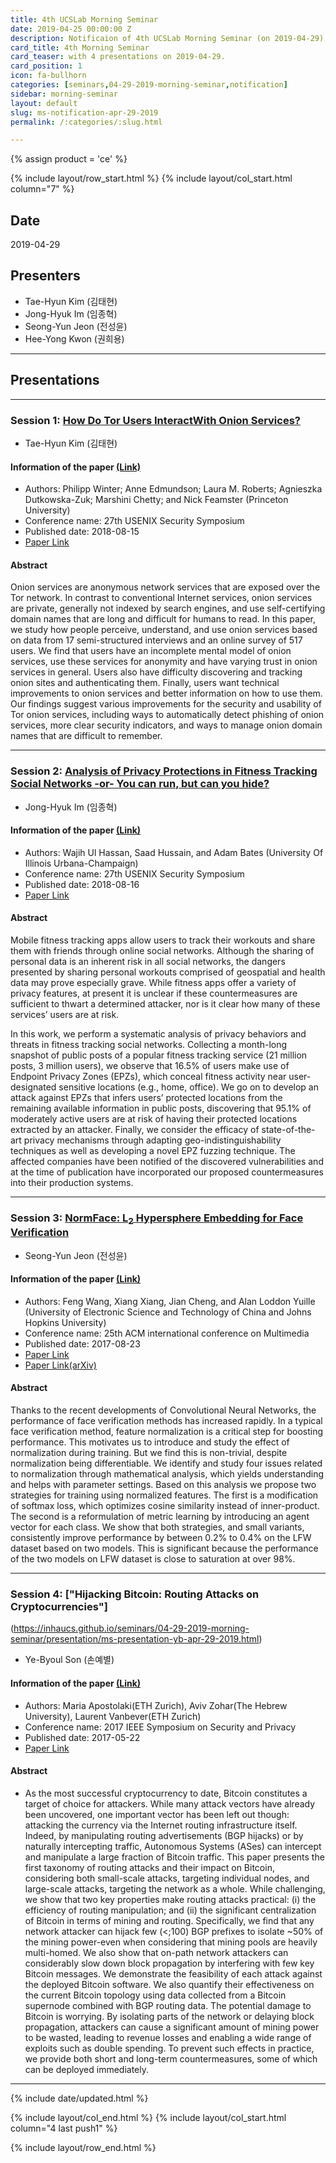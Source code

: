 ```yaml
---
title: 4th UCSLab Morning Seminar
date: 2019-04-25 00:00:00 Z
description: Notificaion of 4th UCSLab Morning Seminar (on 2019-04-29) 
card_title: 4th Morning Seminar
card_teaser: with 4 presentations on 2019-04-29.
card_position: 1
icon: fa-bullhorn
categories: [seminars,04-29-2019-morning-seminar,notification]
sidebar: morning-seminar
layout: default
slug: ms-notification-apr-29-2019
permalink: /:categories/:slug.html

---
```


{% assign product = 'ce' %}

{% include layout/row_start.html %}
{% include layout/col_start.html column="7" %}

## Date
2019-04-29

## Presenters
+ Tae-Hyun Kim (김태현)
+ Jong-Hyuk Im (임종혁)
+ Seong-Yun Jeon (전성윤)
+ Hee-Yong Kwon (권희용)

---
## Presentations

---

### Session 1: [How Do Tor Users InteractWith Onion Services?](https://inhaucs.github.io/seminars/04-29-2019-morning-seminar/presentation/ms-presentation-th-apr-30-2019.html)

+ Tae-Hyun Kim (김태현)

#### Information of the paper [(Link)](https://www.usenix.org/conference/usenixsecurity18/presentation/winter)
+ Authors: Philipp Winter; Anne Edmundson; Laura M. Roberts; Agnieszka Dutkowska-Zuk; Marshini Chetty; and Nick Feamster (Princeton University)
+ Conference name: 27th USENIX Security Symposium
+ Published date: 2018-08-15
+ [Paper Link](https://www.usenix.org/conference/usenixsecurity18/presentation/winter)

#### Abstract
Onion services are anonymous network services that are exposed over the Tor network. In contrast to conventional Internet services, onion services are private, generally not indexed by search engines, and use self-certifying domain names that are long and difficult for humans to read. In this paper, we study how people perceive, understand, and use onion services based on data from 17 semi-structured interviews and an online survey of 517 users. We find that users have an incomplete mental model of onion services, use these services for anonymity and have varying trust in onion services in general. Users also have difficulty discovering and tracking onion sites and authenticating them. Finally, users want technical improvements to onion services and better information on how to use them. Our findings suggest various improvements for the security and usability of Tor onion services, including ways to automatically detect phishing of onion services, more clear security indicators, and ways to manage onion domain names that are difficult to remember.
 
---

### Session 2: [Analysis of Privacy Protections in Fitness Tracking Social Networks -or- You can run, but can you hide?](https://inhaucs.github.io/seminars/04-29-2019-morning-seminar/presentation/ms-presentation-jh-apr-29-2019.html)

+ Jong-Hyuk Im (임종혁)

#### Information of the paper [(Link)](https://www.usenix.org/conference/usenixsecurity18/presentation/hassan)
+ Authors: Wajih Ul Hassan, Saad Hussain, and Adam Bates (University Of Illinois Urbana-Champaign)
+ Conference name: 27th USENIX Security Symposium
+ Published date: 2018-08-16
+ [Paper Link](https://www.usenix.org/system/files/conference/usenixsecurity18/sec18-hassan_0.pdf)

#### Abstract
Mobile fitness tracking apps allow users to track their workouts and share them with friends through online social networks. 
Although the sharing of personal data is an inherent risk in all social networks, the dangers presented by sharing personal workouts comprised of geospatial and health data may prove especially grave. 
While fitness apps offer a variety of privacy features, at present it is unclear if these countermeasures are sufficient to thwart a determined attacker, nor is it clear how many of these services’ users are at risk.

In this work, we perform a systematic analysis of privacy behaviors and threats in fitness tracking social networks. 
Collecting a month-long snapshot of public posts of a popular fitness tracking service (21 million posts, 3 million users), 
we observe that 16.5% of users make use of Endpoint Privacy Zones (EPZs), 
which conceal fitness activity near user-designated sensitive locations (e.g., home, office). 
We go on to develop an attack against EPZs that infers users’ protected locations from the remaining available information in public posts, 
discovering that 95.1% of moderately active users are at risk of having their protected locations extracted by an attacker. 
Finally, we consider the efficacy of state-of-the-art privacy mechanisms through adapting geo-indistinguishability techniques as well as developing a novel EPZ fuzzing technique. 
The affected companies have been notified of the discovered vulnerabilities and at the time of publication have incorporated our proposed countermeasures into their production systems.
 
---

### Session 3: [NormFace: L<sub>2</sub> Hypersphere Embedding for Face Verification](https://inhaucs.github.io/seminars/04-29-2019-morning-seminar/presentation/ms-presentation-sy-apr-29-2019.html)

+ Seong-Yun Jeon (전성윤)

#### Information of the paper [(Link)](https://dl.acm.org/citation.cfm?id=3123266.3123359)
+ Authors: Feng Wang, Xiang Xiang, Jian Cheng, and Alan Loddon Yuille (University of Electronic Science and Technology of China and Johns Hopkins University)
+ Conference name: 25th ACM international conference on Multimedia
+ Published date: 2017-08-23
+ [Paper Link](https://dl.acm.org/citation.cfm?id=3123266.3123359)
+ [Paper Link(arXiv)](https://arxiv.org/pdf/1704.06369.pdf)

#### Abstract
Thanks to the recent developments of Convolutional Neural Networks, the performance of face verification methods has increased rapidly. In a typical face verification method, feature normalization is a critical step for boosting performance. This motivates us to introduce and study the effect of normalization during training. But we find this is non-trivial, despite normalization being differentiable. We identify and study four issues related to normalization through mathematical analysis, which yields understanding and helps with parameter settings. Based on this analysis we propose two strategies for training using normalized features. The first is a modification of softmax loss, which optimizes cosine similarity instead of inner-product. The second is a reformulation of metric learning by introducing an agent vector for each class. We show that both strategies, and small variants, consistently improve performance by between 0.2% to 0.4% on the LFW dataset based on two models. This is significant because the performance of the two models on LFW dataset is close to saturation at over 98%.

---


### Session 4: ["Hijacking Bitcoin: Routing Attacks on Cryptocurrencies"]
(https://inhaucs.github.io/seminars/04-29-2019-morning-seminar/presentation/ms-presentation-yb-apr-29-2019.html)

+ Ye-Byoul Son (손예별)

#### Information of the paper [(Link)](https://ieeexplore.ieee.org/document/7958588)
+ Authors: Maria Apostolaki(ETH Zurich), Aviv Zohar(The Hebrew University), Laurent Vanbever(ETH Zurich)
+ Conference name: 2017 IEEE Symposium on Security and Privacy
+ Published date: 2017-05-22
+ [Paper Link](https://ieeexplore.ieee.org/stamp/stamp.jsp?tp=&arnumber=7958588)


#### Abstract
+ As the most successful cryptocurrency to date, Bitcoin constitutes a target of choice for attackers. While many attack vectors have already been uncovered, one important vector has been left out though: attacking the currency via the Internet routing infrastructure itself. Indeed, by manipulating routing advertisements (BGP hijacks) or by naturally intercepting traffic, Autonomous Systems (ASes) can intercept and manipulate a large fraction of Bitcoin traffic. This paper presents the first taxonomy of routing attacks and their impact on Bitcoin, considering both small-scale attacks, targeting individual nodes, and large-scale attacks, targeting the network as a whole. While challenging, we show that two key properties make routing attacks practical: (i) the efficiency of routing manipulation; and (ii) the significant centralization of Bitcoin in terms of mining and routing. Specifically, we find that any network attacker can hijack few (<;100) BGP prefixes to isolate ~50% of the mining power-even when considering that mining pools are heavily multi-homed. We also show that on-path network attackers can considerably slow down block propagation by interfering with few key Bitcoin messages. We demonstrate the feasibility of each attack against the deployed Bitcoin software. We also quantify their effectiveness on the current Bitcoin topology using data collected from a Bitcoin supernode combined with BGP routing data. The potential damage to Bitcoin is worrying. By isolating parts of the network or delaying block propagation, attackers can cause a significant amount of mining power to be wasted, leading to revenue losses and enabling a wide range of exploits such as double spending. To prevent such effects in practice, we provide both short and long-term countermeasures, some of which can be deployed immediately.

---

 
{% include date/updated.html %}

{% include layout/col_end.html %}
{% include layout/col_start.html column="4 last push1" %}

{% include layout/row_end.html %}

